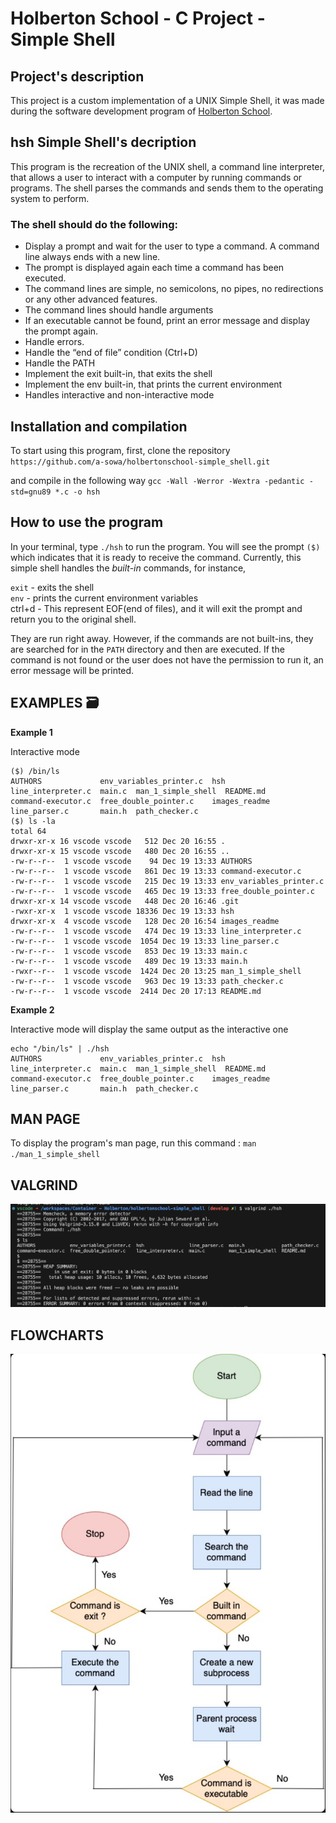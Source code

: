 # Holberton School - C Project - Simple Shell

## Project's description

This project is a custom implementation of a UNIX Simple Shell, it was made during the software development program of [Holberton School](https://www.holbertonschool.com/).

## hsh Simple Shell's decription

This program is the recreation of the UNIX shell, a command line interpreter, that allows a user to interact with a computer by running commands or programs. The shell parses the commands and sends them to the operating system to perform.

### The shell should do the following:

* Display a prompt and wait for the user to type a command. A command line always ends with a new line.
* The prompt is displayed again each time a command has been executed.
* The command lines are simple, no semicolons, no pipes, no redirections or any other advanced features.
* The command lines should handle arguments
* If an executable cannot be found, print an error message and display the prompt again.
* Handle errors.
* Handle the “end of file” condition (Ctrl+D)
* Handle the PATH
* Implement the exit built-in, that exits the shell
* Implement the env built-in, that prints the current environment
* Handles interactive and non-interactive mode

## Installation and compilation
To start using this program, first, clone the repository 
`https://github.com/a-sowa/holbertonschool-simple_shell.git`

and compile in the following way
`gcc -Wall -Werror -Wextra -pedantic -std=gnu89 *.c -o hsh`

## How to use the program
In your terminal, type `./hsh` to run the program. You will see the prompt `($)` which indicates that it is ready to receive the command. 
Currently, this simple shell handles the  *built-in* commands, for instance,

`exit` - exits the shell<br />
`env` - prints the current environment variables<br />
ctrl+d - This represent EOF(end of files), and it will exit the prompt and return you to the original shell.

They are run right away. However, if the commands are not built-ins, they are searched for in the `PATH` directory and then are executed. If the command is not found or the user does not have the permission to run it, an error message will be printed.

## EXAMPLES 🗃

**Example 1**

Interactive mode

```
($) /bin/ls
AUTHORS             env_variables_printer.c  hsh            line_interpreter.c  main.c  man_1_simple_shell  README.md
command-executor.c  free_double_pointer.c    images_readme  line_parser.c       main.h  path_checker.c
($) ls -la
total 64
drwxr-xr-x 16 vscode vscode   512 Dec 20 16:55 .
drwxr-xr-x 15 vscode vscode   480 Dec 20 16:55 ..
-rw-r--r--  1 vscode vscode    94 Dec 19 13:33 AUTHORS
-rw-r--r--  1 vscode vscode   861 Dec 19 13:33 command-executor.c
-rw-r--r--  1 vscode vscode   215 Dec 19 13:33 env_variables_printer.c
-rw-r--r--  1 vscode vscode   465 Dec 19 13:33 free_double_pointer.c
drwxr-xr-x 14 vscode vscode   448 Dec 20 16:46 .git
-rwxr-xr-x  1 vscode vscode 18336 Dec 19 13:33 hsh
drwxr-xr-x  4 vscode vscode   128 Dec 20 16:54 images_readme
-rw-r--r--  1 vscode vscode   474 Dec 19 13:33 line_interpreter.c
-rw-r--r--  1 vscode vscode  1054 Dec 19 13:33 line_parser.c
-rw-r--r--  1 vscode vscode   853 Dec 19 13:33 main.c
-rw-r--r--  1 vscode vscode   489 Dec 19 13:33 main.h
-rwxr--r--  1 vscode vscode  1424 Dec 20 13:25 man_1_simple_shell
-rw-r--r--  1 vscode vscode   963 Dec 19 13:33 path_checker.c
-rw-r--r--  1 vscode vscode  2414 Dec 20 17:13 README.md
```
**Example 2**

Interactive mode will display the same output as the interactive one

```
echo "/bin/ls" | ./hsh
AUTHORS             env_variables_printer.c  hsh            line_interpreter.c  main.c  man_1_simple_shell  README.md
command-executor.c  free_double_pointer.c    images_readme  line_parser.c       main.h  path_checker.c
```

## MAN PAGE

To display the program's man page, run this command :
`man ./man_1_simple_shell`

## VALGRIND

![Valgrind's output](/images_readme/valgrind_output.png)

## FLOWCHARTS

![hsh Simple Shell's flowchart](/images_readme/flowchart_simple-shell.png)